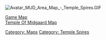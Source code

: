 ![](Avatar_MUD_Area_Map_-_Temple_Spires.GIF "Avatar_MUD_Area_Map_-_Temple_Spires.GIF")

[Game Map](Game_Map "wikilink")  
[Temple Of Midgaard Map](Temple_Of_Midgaard_Map "wikilink")  

[Category: Maps](Category:_Maps "wikilink") [Category: Temple
Spires](Category:_Temple_Spires "wikilink")
